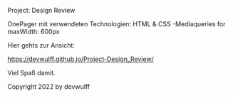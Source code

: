 Project: Design Review

OnePager mit verwendeten Technologien: HTML & CSS
-Mediaqueries for maxWidth: 600px

Hier gehts zur Ansicht:

https://devwulff.github.io/Project-Design_Review/

Viel Spaß damit.

Copyright 2022 by devwulff
